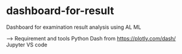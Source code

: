 # dashboard-for-result

Dashboard for examination result analysis using AL ML

--> Requirement and tools 
Python 
Dash from https://plotly.com/dash/
Jupyter
VS code

